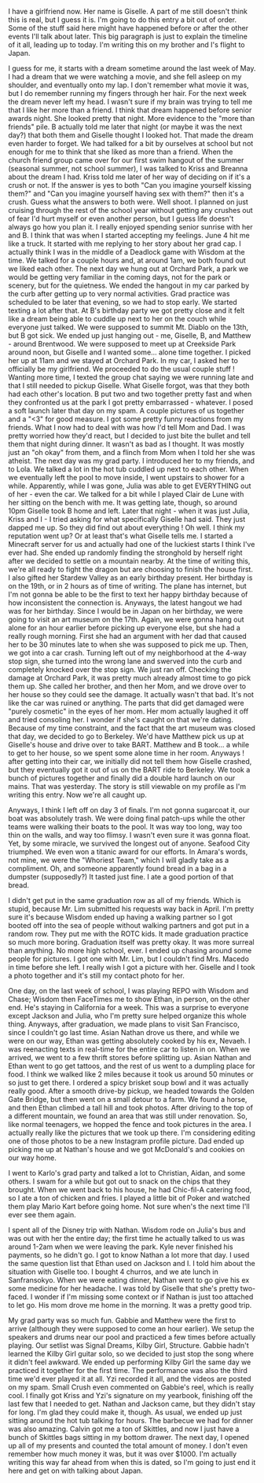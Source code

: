  I have a girlfriend now. Her name is Giselle. A part of me still doesn't think this is real, but I guess it is. I'm going to do this entry a bit out of order. Some of the stuff said here might have happened before or after the other events I'll talk about later. This big paragraph is just to explain the timeline of it all, leading up to today. I'm writing this on my brother and I's flight to Japan. 

I guess for me, it starts with a dream sometime around the last week of May. I had a dream that we were watching a movie, and she fell asleep on my shoulder, and eventually onto my lap. I don't remember what movie it was, but I do remember running my fingers through her hair. For the next week the dream never left my head. I wasn't sure if my brain was trying to tell me that I like her more than a friend. I think that dream happened before senior awards night. She looked pretty that night. More evidence to the "more than friends" pile. B actually told me later that night (or maybe it was the next day?) that both them and Giselle thought I looked hot. That made the dream even harder to forget. We had talked for a bit by ourselves at school but not enough for me to think that she liked as more than a friend. When the church friend group came over for our first swim hangout of the summer (seasonal summer, not school summer), I was talked to Kriss and Breanna about the dream I had. Kriss told me later of her way of deciding on if it's a crush or not. If the answer is yes to both "Can you imagine yourself kissing them?" and "Can you imagine yourself having sex with them?" then it's a crush. Guess what the answers to both were. Well shoot. I planned on just cruising through the rest of the school year without getting any crushes out of fear I'd hurt myself or even another person, but I guess life doesn't always go how you plan it. I really enjoyed spending senior sunrise with her and B. I think that was when I started accepting my feelings. June 4 hit me like a truck. It started with me replying to her story about her grad cap. I actually think I was in the middle of a Deadlock game with Wisdom at the time. We talked for a couple hours and, at around 1am, we both found out we liked each other. The next day we hung out at Orchard Park, a park we would be getting very familiar in the coming days, not for the park or scenery, but for the quietness. We ended the hangout in my car parked by the curb after getting up to very normal activities. Grad practice was scheduled to be later that evening, so we had to stop early. We started texting a lot after that. At B's birthday party we got pretty close and it felt like a dream being able to cuddle up next to her on the couch while everyone just talked. We were supposed to summit Mt. Diablo on the 13th, but B got sick. We ended up just hanging out - me, Giselle, B, and Matthew - around Brentwood. We were supposed to meet up at Creekside Park around noon, but Giselle and I wanted some... alone time together. I picked her up at 11am and we stayed at Orchard Park. In my car, I asked her to officially be my girlfriend. We proceeded to do the usual couple stuff ! Wanting more time, I texted the group chat saying we were running late and that I still needed to pickup Giselle. What Giselle forgot, was that they both had each other's location. B put two and two together pretty fast and when they confronted us at the park I got pretty embarrassed - whatever. I posed a soft launch later that day on my spam. A couple pictures of us together and a "<3" for good measure. I got some pretty funny reactions from my friends. What I now had to deal with was how I'd tell Mom and Dad. I was pretty worried how they'd react, but I decided to just bite the bullet and tell them that night during dinner. It wasn't as bad as I thought. It was mostly just an "oh okay" from them, and a flinch from Mom when I told her she was atheist. The next day was my grad party. I introduced her to my friends, and to Lola. We talked a lot in the hot tub cuddled up next to each other. When we eventually left the pool to move inside, I went upstairs to shower for a while. Apparently, while I was gone, Julia was able to get EVERYTHING out of her - even the car. We talked for a bit while I played Clair de Lune with her sitting on the bench with me. It was getting late, though, so around 10pm Giselle took B home and left. Later that night - when it was just Julia, Kriss and I - I tried asking for what specifically Giselle had said. They just dapped me up. So they did find out about everything ! Oh well. I think my reputation went up? Or at least that's what Giselle tells me. I started a Minecraft server for us and actually had one of the luckiest starts I think I've ever had. She ended up randomly finding the stronghold by herself right after we decided to settle on a mountain nearby. At the time of writing this, we're all ready to fight the dragon but are choosing to finish the house first. I also gifted her Stardew Valley as an early birthday present. Her birthday is on the 19th, or in 2 hours as of time of writing. The plane has internet, but I'm not gonna be able to be the first to text her happy birthday because of how inconsistent the connection is. Anyways, the latest hangout we had was for her birthday. Since I would be in Japan on her birthday, we were going to visit an art museum on the 17th. Again, we were gonna hang out alone for an hour earlier before picking up everyone else, but she had a really rough morning. First she had an argument with her dad that caused her to be 30 minutes late to when she was supposed to pick me up. Then, we got into a car crash. Turning left out of my neighborhood at the 4-way stop sign, she turned into the wrong lane and swerved into the curb and completely knocked over the stop sign. We just ran off. Checking the damage at Orchard Park, it was pretty much already almost time to go pick them up. She called her brother, and then her Mom, and we drove over to her house so they could see the damage. It actually wasn't that bad. It's not like the car was ruined or anything. The parts that did get damaged were "purely cosmetic" in the eyes of her mom. Her mom actually laughed it off and tried consoling her. I wonder if she's caught on that we're dating. Because of my time constraint, and the fact that the art museum was closed that day, we decided to go to Berkeley. We'd have Matthew pick us up at Giselle's house and drive over to take BART. Matthew and B took... a while to get to her house, so we spent some alone time in her room. Anyways ! after getting into their car, we initially did not tell them how Giselle crashed, but they eventually got it out of us on the BART ride to Berkeley. We took a bunch of pictures together and finally did a double hard launch on our mains. That was yesterday. The story is still viewable on my profile as I'm writing this entry. Now we're all caught up.

Anyways, I think I left off on day 3 of finals. I'm not gonna sugarcoat it, our boat was absolutely trash. We were doing final patch-ups while the other teams were walking their boats to the pool. It was way too long, way too thin on the walls, and way too flimsy. I wasn't even sure it was gonna float. Yet, by some miracle, we survived the longest out of anyone. Seafood City triumphed. We even won a titanic award for our efforts. In Amara's words, not mine, we were the "Whoriest Team," which I will gladly take as a compliment. Oh, and someone apparently found bread in a bag in a dumpster (supposedly?) It tasted just fine. I ate a good portion of that bread.

I didn't get put in the same graduation row as all of my friends. Which is stupid, because Mr. Lim submitted his requests way back in April. I'm pretty sure it's because Wisdom ended up having a walking partner so I got booted off into the sea of people without walking partners and got put in a random row. They put me with the ROTC kids. It made graduation practice so much more boring. Graduation itself was pretty okay. It was more surreal than anything. No more high school, ever. I ended up chasing around some people for pictures. I got one with Mr. Lim, but I couldn't find Mrs. Macedo in time before she left. I really wish I got a picture with her. Giselle and I took a photo together and it's still my contact photo for her.

One day, on the last week of school, I was playing REPO with Wisdom and Chase; Wisdom then FaceTimes me to show Ethan, in person, on the other end. He's staying in California for a week. This was a surprise to everyone except Jackson and Julia, who I'm pretty sure helped organize this whole thing. Anyways, after graduation, we made plans to visit San Francisco, since I couldn't go last time. Asian Nathan drove us there, and while we were on our way, Ethan was getting absolutely cooked by his ex, Nevaeh. I was reenacting texts in real-time for the entire car to listen in on. When we arrived, we went to a few thrift stores before splitting up. Asian Nathan and Ethan went to go get tattoos, and the rest of us went to a dumpling place for food. I think we walked like 2 miles because it took us around 50 minutes or so just to get there. I ordered a spicy brisket soup bowl and it was actually really good. After a smooth drive-by pickup, we headed towards the Golden Gate Bridge, but then went on a small detour to a farm. We found a horse, and then Ethan climbed a tall hill and took photos. After driving to the top of a different mountain, we found an area that was still under renovation. So, like normal teenagers, we hopped the fence and took pictures in the area. I actually really like the pictures that we took up there. I'm considering editing one of those photos to be a new Instagram profile picture. Dad ended up picking me up at Nathan's house and we got McDonald's and cookies on our way home. 

I went to Karlo's grad party and talked a lot to Christian, Aidan, and some others. I swam for a while but got out to snack on the chips that they brought. When we went back to his house, he had Chic-fil-A catering food, so I ate a ton of chicken and fries. I played a little bit of Poker and watched them play Mario Kart before going home. Not sure when's the next time I'll ever see them again.

I spent all of the Disney trip with Nathan. Wisdom rode on Julia's bus and was out with her the entire day; the first time he actually talked to us was around 1-2am when we were leaving the park. Kyle never finished his payments, so he didn't go. I got to know Nathan a lot more that day. I used the same question list that Ethan used on Jackson and I. I told him about the situation with Giselle too. I bought 4 churros, and we ate lunch in Sanfransokyo. When we were eating dinner, Nathan went to go give his ex some medicine for her headache. I was told by Giselle that she's pretty two-faced. I wonder if I'm missing some context or if Nathan is just too attached to let go. His mom drove me home in the morning. It was a pretty good trip.

My grad party was so much fun. Gabbie and Matthew were the first to arrive (although they were supposed to come an hour earlier). We setup the speakers and drums near our pool and practiced a few times before actually playing. Our setlist was Signal Dreams, Kilby Girl, Structure. Gabbie hadn't learned the Kilby Girl guitar solo, so we decided to just stop the song where it didn't feel awkward. We ended up performing Kilby Girl the same day we practiced it together for the first time. The performance was also the third time we'd ever played it at all. Yzi recorded it all, and the videos are posted on my spam. Small Crush even commented on Gabbie's reel, which is really cool. I finally got Kriss and Yzi's signature on my yearbook, finishing off the last few that I needed to get. Nathan and Jackson came, but they didn't stay for long. I'm glad they could make it, though. As usual, we ended up just sitting around the hot tub talking for hours. The barbecue we had for dinner was also amazing. Calvin got me a ton of Skittles, and now I just have a bunch of Skittles bags sitting in my bottom drawer. The next day, I opened up all of my presents and counted the total amount of money. I don't even remember how much money it was, but it was over $1000. I'm actually writing this way far ahead from when this is dated, so I'm going to just end it here and get on with talking about Japan.
